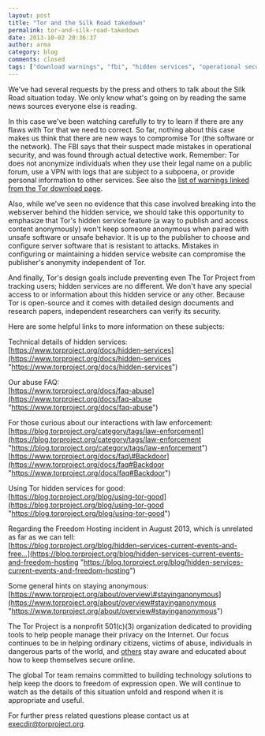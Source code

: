 ```yaml
---
layout: post
title: "Tor and the Silk Road takedown"
permalink: tor-and-silk-road-takedown
date: 2013-10-02 20:36:37
author: arma
category: blog
comments: closed
tags: ["download warnings", "fbi", "hidden services", "operational security", "silk road", "tor"]
---
```


We've had several requests by the press and others to talk about the Silk Road situation today. We only know what's going on by reading the same news sources everyone else is reading.

In this case we've been watching carefully to try to learn if there are any flaws with Tor that we need to correct. So far, nothing about this case makes us think that there are new ways to compromise Tor (the software or the network). The FBI says that their suspect made mistakes in operational security, and was found through actual detective work. Remember: Tor does not anonymize individuals when they use their legal name on a public forum, use a VPN with logs that are subject to a subpoena, or provide personal information to other services. See also the [list of warnings linked from the Tor download page](https://www.torproject.org/download/download#warning).

Also, while we've seen no evidence that this case involved breaking into the webserver behind the hidden service, we should take this opportunity to emphasize that Tor's hidden service feature (a way to publish and access content anonymously) won't keep someone anonymous when paired with unsafe software or unsafe behavior. It is up to the publisher to choose and configure server software that is resistant to attacks. Mistakes in configuring or maintaining a hidden service website can compromise the publisher's anonymity independent of Tor.

And finally, Tor's design goals include preventing even The Tor Project from tracking users; hidden services are no different. We don't have any special access to or information about this hidden service or any other. Because Tor is open-source and it comes with detailed design documents and research papers, independent researchers can verify its security.

Here are some helpful links to more information on these subjects:

Technical details of hidden services:  
 [https://www.torproject.org/docs/hidden-services](https://www.torproject.org/docs/hidden-services "https://www.torproject.org/docs/hidden-services")

Our abuse FAQ:  
 [https://www.torproject.org/docs/faq-abuse](https://www.torproject.org/docs/faq-abuse "https://www.torproject.org/docs/faq-abuse")

For those curious about our interactions with law enforcement:  
 [https://blog.torproject.org/category/tags/law-enforcement](https://blog.torproject.org/category/tags/law-enforcement "https://blog.torproject.org/category/tags/law-enforcement")  
 [https://www.torproject.org/docs/faq\#Backdoor](https://www.torproject.org/docs/faq#Backdoor "https://www.torproject.org/docs/faq#Backdoor")

Using Tor hidden services for good:  
 [https://blog.torproject.org/blog/using-tor-good](https://blog.torproject.org/blog/using-tor-good "https://blog.torproject.org/blog/using-tor-good")

Regarding the Freedom Hosting incident in August 2013, which is unrelated  
 as far as we can tell:  
 [https://blog.torproject.org/blog/hidden-services-current-events-and-free...](https://blog.torproject.org/blog/hidden-services-current-events-and-freedom-hosting "https://blog.torproject.org/blog/hidden-services-current-events-and-freedom-hosting")

Some general hints on staying anonymous:  
 [https://www.torproject.org/about/overview\#stayinganonymous](https://www.torproject.org/about/overview#stayinganonymous "https://www.torproject.org/about/overview#stayinganonymous")

The Tor Project is a nonprofit 501(c)(3) organization dedicated to providing tools to help people manage their privacy on the Internet. Our focus continues to be in helping ordinary citizens, victims of abuse, individuals in dangerous parts of the world, and [others](https://www.torproject.org/about/torusers) stay aware and educated about how to keep themselves secure online.

The global Tor team remains committed to building technology solutions to help keep the doors to freedom of expression open. We will continue to watch as the details of this situation unfold and respond when it is appropriate and useful.

For further press related questions please contact us at [execdir@torproject.org](mailto:execdir@torproject.org).
